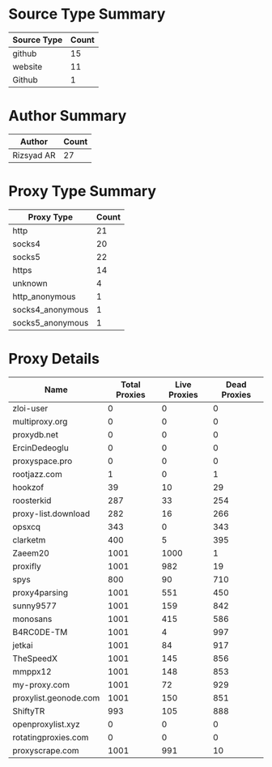 # Source Type Summary

| Source Type | Count |
|-------------|-------|
| github | 15 |
| website | 11 |
| Github | 1 |


# Author Summary

| Author | Count |
|--------|-------|
| Rizsyad AR | 27 |


# Proxy Type Summary

| Proxy Type | Count |
|------------|-------|
| http | 21 |
| socks4 | 20 |
| socks5 | 22 |
| https | 14 |
| unknown | 4 |
| http_anonymous | 1 |
| socks4_anonymous | 1 |
| socks5_anonymous | 1 |


# Proxy Details

| Name | Total Proxies | Live Proxies | Dead Proxies |
|------|---------------|--------------|---------------|
| zloi-user | 0 | 0 | 0 |
| multiproxy.org | 0 | 0 | 0 |
| proxydb.net | 0 | 0 | 0 |
| ErcinDedeoglu | 0 | 0 | 0 |
| proxyspace.pro | 0 | 0 | 0 |
| rootjazz.com | 1 | 0 | 1 |
| hookzof | 39 | 10 | 29 |
| roosterkid | 287 | 33 | 254 |
| proxy-list.download | 282 | 16 | 266 |
| opsxcq | 343 | 0 | 343 |
| clarketm | 400 | 5 | 395 |
| Zaeem20 | 1001 | 1000 | 1 |
| proxifly | 1001 | 982 | 19 |
| spys | 800 | 90 | 710 |
| proxy4parsing | 1001 | 551 | 450 |
| sunny9577 | 1001 | 159 | 842 |
| monosans | 1001 | 415 | 586 |
| B4RC0DE-TM | 1001 | 4 | 997 |
| jetkai | 1001 | 84 | 917 |
| TheSpeedX | 1001 | 145 | 856 |
| mmppx12 | 1001 | 148 | 853 |
| my-proxy.com | 1001 | 72 | 929 |
| proxylist.geonode.com | 1001 | 150 | 851 |
| ShiftyTR | 993 | 105 | 888 |
| openproxylist.xyz | 0 | 0 | 0 |
| rotatingproxies.com | 0 | 0 | 0 |
| proxyscrape.com | 1001 | 991 | 10 |
